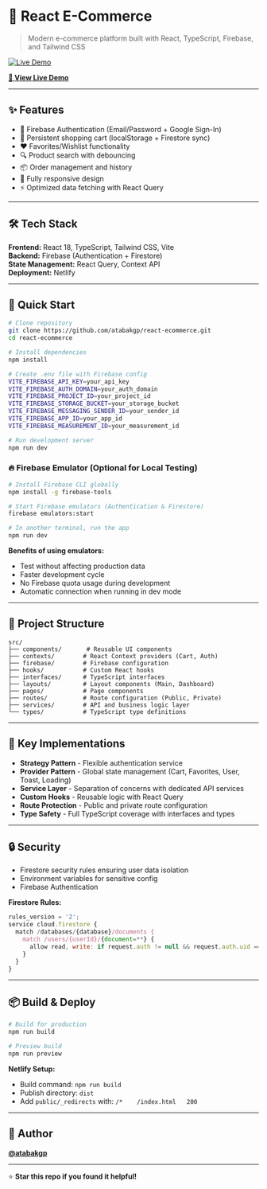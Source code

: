 # 🛒 React E-Commerce

> Modern e-commerce platform built with React, TypeScript, Firebase, and Tailwind CSS

[![Live Demo](https://img.shields.io/badge/demo-live-brightgreen?style=flat-square)](https://react-ecommerce-firebase.netlify.app/)

**[🚀 View Live Demo](https://react-ecommerce-firebase.netlify.app/)**

---

## ✨ Features

- 🔐 Firebase Authentication (Email/Password + Google Sign-In)
- 🛒 Persistent shopping cart (localStorage + Firestore sync)
- ❤️ Favorites/Wishlist functionality
- 🔍 Product search with debouncing
- 📦 Order management and history
- 📱 Fully responsive design
- ⚡ Optimized data fetching with React Query

---

## 🛠️ Tech Stack

**Frontend:** React 18, TypeScript, Tailwind CSS, Vite  
**Backend:** Firebase (Authentication + Firestore)  
**State Management:** React Query, Context API  
**Deployment:** Netlify

---

## 🚀 Quick Start

```bash
# Clone repository
git clone https://github.com/atabakgp/react-ecommerce.git
cd react-ecommerce

# Install dependencies
npm install

# Create .env file with Firebase config
VITE_FIREBASE_API_KEY=your_api_key
VITE_FIREBASE_AUTH_DOMAIN=your_auth_domain
VITE_FIREBASE_PROJECT_ID=your_project_id
VITE_FIREBASE_STORAGE_BUCKET=your_storage_bucket
VITE_FIREBASE_MESSAGING_SENDER_ID=your_sender_id
VITE_FIREBASE_APP_ID=your_app_id
VITE_FIREBASE_MEASUREMENT_ID=your_measurement_id

# Run development server
npm run dev
```

### 🔥 Firebase Emulator (Optional for Local Testing)

```bash
# Install Firebase CLI globally
npm install -g firebase-tools

# Start Firebase emulators (Authentication & Firestore)
firebase emulators:start

# In another terminal, run the app
npm run dev
```

**Benefits of using emulators:**

- Test without affecting production data
- Faster development cycle
- No Firebase quota usage during development
- Automatic connection when running in dev mode

---

## 📁 Project Structure

```
src/
├── components/       # Reusable UI components
├── contexts/        # React Context providers (Cart, Auth)
├── firebase/        # Firebase configuration
├── hooks/           # Custom React hooks
├── interfaces/      # TypeScript interfaces
├── layouts/         # Layout components (Main, Dashboard)
├── pages/           # Page components
├── routes/          # Route configuration (Public, Private)
├── services/        # API and business logic layer
└── types/           # TypeScript type definitions
```

---

## 🔑 Key Implementations

- **Strategy Pattern** - Flexible authentication service
- **Provider Pattern** - Global state management (Cart, Favorites, User, Toast, Loading)
- **Service Layer** - Separation of concerns with dedicated API services
- **Custom Hooks** - Reusable logic with React Query
- **Route Protection** - Public and private route configuration
- **Type Safety** - Full TypeScript coverage with interfaces and types

---

## 🔒 Security

- Firestore security rules ensuring user data isolation
- Environment variables for sensitive config
- Firebase Authentication

**Firestore Rules:**

```javascript
rules_version = '2';
service cloud.firestore {
  match /databases/{database}/documents {
    match /users/{userId}/{document=**} {
      allow read, write: if request.auth != null && request.auth.uid == userId;
    }
  }
}
```

---

## 📦 Build & Deploy

```bash
# Build for production
npm run build

# Preview build
npm run preview
```

**Netlify Setup:**

- Build command: `npm run build`
- Publish directory: `dist`
- Add `public/_redirects` with: `/*    /index.html   200`

---

## 👤 Author

**[@atabakgp](https://github.com/atabakgp)**

---

⭐ **Star this repo if you found it helpful!**

